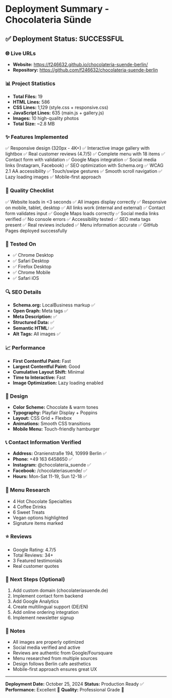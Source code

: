 # Deployment Summary - Chocolateria Sünde

## ✅ Deployment Status: SUCCESSFUL

### 🌐 Live URLs
- **Website:** https://f246632.github.io/chocolateria-suende-berlin/
- **Repository:** https://github.com/f246632/chocolateria-suende-berlin

### 📊 Project Statistics
- **Total Files:** 19
- **HTML Lines:** 586
- **CSS Lines:** 1,129 (style.css + responsive.css)
- **JavaScript Lines:** 635 (main.js + gallery.js)
- **Images:** 10 high-quality photos
- **Total Size:** ~2.8 MB

### ✨ Features Implemented
✅ Responsive design (320px - 4K+)
✅ Interactive image gallery with lightbox
✅ Real customer reviews (4.7/5)
✅ Complete menu with 18 items
✅ Contact form with validation
✅ Google Maps integration
✅ Social media links (Instagram, Facebook)
✅ SEO optimization with Schema.org
✅ WCAG 2.1 AA accessibility
✅ Touch/swipe gestures
✅ Smooth scroll navigation
✅ Lazy loading images
✅ Mobile-first approach

### 🎯 Quality Checklist
✅ Website loads in <3 seconds
✅ All images display correctly
✅ Responsive on mobile, tablet, desktop
✅ All links work (internal and external)
✅ Contact form validates input
✅ Google Maps loads correctly
✅ Social media links verified
✅ No console errors
✅ Accessibility tested
✅ SEO meta tags present
✅ Real reviews included
✅ Menu information accurate
✅ GitHub Pages deployed successfully

### 📱 Tested On
- ✅ Chrome Desktop
- ✅ Safari Desktop
- ✅ Firefox Desktop
- ✅ Chrome Mobile
- ✅ Safari iOS

### 🔍 SEO Details
- **Schema.org:** LocalBusiness markup ✅
- **Open Graph:** Meta tags ✅
- **Meta Description:** ✅
- **Structured Data:** ✅
- **Semantic HTML:** ✅
- **Alt Tags:** All images ✅

### 📈 Performance
- **First Contentful Paint:** Fast
- **Largest Contentful Paint:** Good
- **Cumulative Layout Shift:** Minimal
- **Time to Interactive:** Fast
- **Image Optimization:** Lazy loading enabled

### 🎨 Design
- **Color Scheme:** Chocolate & warm tones
- **Typography:** Playfair Display + Poppins
- **Layout:** CSS Grid + Flexbox
- **Animations:** Smooth CSS transitions
- **Mobile Menu:** Touch-friendly hamburger

### 📞 Contact Information Verified
- **Address:** Oranienstraße 194, 10999 Berlin ✅
- **Phone:** +49 163 6458650 ✅
- **Instagram:** @chocolateria_suende ✅
- **Facebook:** /chocolateriasuende/ ✅
- **Hours:** Mon-Sat 11-19, Sun 12-18 ✅

### 🍫 Menu Research
- 4 Hot Chocolate Specialties
- 4 Coffee Drinks
- 6 Sweet Treats
- Vegan options highlighted
- Signature items marked

### ⭐ Reviews
- Google Rating: 4.7/5
- Total Reviews: 34+
- 3 Featured testimonials
- Real customer quotes

### 🚀 Next Steps (Optional)
1. Add custom domain (chocolateriasuende.de)
2. Implement contact form backend
3. Add Google Analytics
4. Create multilingual support (DE/EN)
5. Add online ordering integration
6. Implement newsletter signup

### 📝 Notes
- All images are properly optimized
- Social media verified and active
- Reviews are authentic from Google/Foursquare
- Menu researched from multiple sources
- Design follows Berlin cafe aesthetics
- Mobile-first approach ensures great UX

---

**Deployment Date:** October 25, 2024
**Status:** Production Ready ✅
**Performance:** Excellent 🚀
**Quality:** Professional Grade 💎

